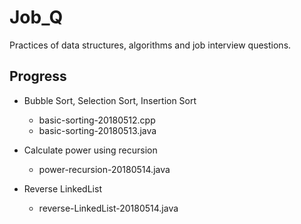 # Job_Q

Practices of data structures, algorithms and job interview questions.

## Progress

- Bubble Sort, Selection Sort, Insertion Sort
   - basic-sorting-20180512.cpp
   - basic-sorting-20180513.java

- Calculate power using recursion
   - power-recursion-20180514.java
   
- Reverse LinkedList
   - reverse-LinkedList-20180514.java
